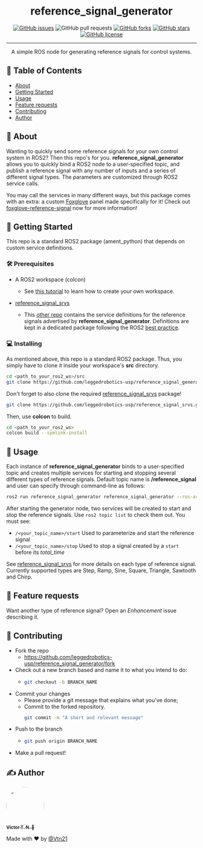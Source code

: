 <!-- <p align="center">
  <a href="" rel="noopener">
 <img width=200px height=200px src="https://i.imgur.com/6wj0hh6.jpg" alt="Project logo"></a>
</p> -->

<h1 align="center">reference_signal_generator</h1>

<div align="center">

  [![GitHub issues](https://img.shields.io/github/issues/leggedrobotics-usp/reference_signal_generator)](https://github.com/leggedrobotics-usp/reference_signal_generator/issues)
  ![GitHub pull requests](https://img.shields.io/github/issues-pr/leggedrobotics-usp/reference_signal_generator)
  [![GitHub forks](https://img.shields.io/github/forks/leggedrobotics-usp/reference_signal_generator)](https://github.com/leggedrobotics-usp/reference_signal_generator/network)
  [![GitHub stars](https://img.shields.io/github/stars/leggedrobotics-usp/reference_signal_generator)](https://github.com/leggedrobotics-usp/reference_signal_generator/stargazers)
  [![GitHub license](https://img.shields.io/github/license/leggedrobotics-usp/reference_signal_generator)](https://github.com/leggedrobotics-usp/reference_signal_generator/blob/main/LICENSE)

</div>

---

<p align="center"> A simple ROS node for generating reference signals for control systems.
    <br>
</p>

## 📝 Table of Contents
- [About](#about)
- [Getting Started](#getting_started)
- [Usage](#usage)
- [Feature requests](#feature_requests)
- [Contributing](#contributing)
- [Author](#author)

## 🧐 About <a name = "about"></a>
Wanting to quickly send some reference signals for your own control system in ROS2? Then this repo's for you. **reference_signal_generator** allows you to quickly bind a ROS2 node to a user-specified topic, and publish a reference signal with any number of inputs and a series of different signal types. The parameters are customized through ROS2 service calls.

You may call the services in many different ways, but this package comes with an extra: a custom [Foxglove](https://foxglove.dev/) panel made specifically for it! Check out [foxglove-reference-signal](https://github.com/leggedrobotics-usp/foxglove-reference-signal) now for more information!

## 🏁 Getting Started <a name = "getting_started"></a>
This repo is a standard ROS2 package (ament_python) that depends on custom service definitions.

### 🛠 Prerequisites

- A ROS2 workspace (colcon)
    - See [this tutorial](https://docs.ros.org/en/rolling/Tutorials/Beginner-Client-Libraries/Creating-A-Workspace/Creating-A-Workspace.html) to learn how to create your own workspace.

- [reference_signal_srvs](https://github.com/leggedrobotics-usp/reference_signal_srvs)
    - This [other repo](https://github.com/leggedrobotics-usp/reference_signal_srvs) contains the service definitions for the reference signals advertised by **reference_signal_generator**. Definitions are kept in a dedicated package following the ROS2 [best practice](https://docs.ros.org/en/rolling/Tutorials/Beginner-Client-Libraries/Single-Package-Define-And-Use-Interface.html).

### 💻 Installing

As mentioned above, this repo is a standard ROS2 package. Thus, you simply have to clone it inside your workspace's **src** directory.

```bash
cd <path_to_your_ros2_ws>/src
git clone https://github.com/leggedrobotics-usp/reference_signal_generator.git
```

Don't forget to also clone the required [reference_signal_srvs](https://github.com/leggedrobotics-usp/reference_signal_srvs) package!

```bash
git clone https://github.com/leggedrobotics-usp/reference_signal_srvs.git
```

Then, use **colcon** to build.

```bash
cd <path_to_your_ros2_ws>
colcon build --symlink-install
```

## 🎈 Usage <a name="usage"></a>

Each instance of **reference_signal_generator** binds to a user-specified topic and creates multiple services for starting and stopping several different types of reference signals. Default topic name is **/reference_signal** and user can specify through command-line as follows:

```bash
ros2 run reference_signal_generator reference_signal_generator --ros-args -p topic_name:=<your_topic_name>
```

After starting the generator node, two services will be created to start and stop the reference signals. Use ``ros2 topic list`` to check them out. You must see:

- ``/<your_topic_name>/start`` Used to parameterize and start the reference signal
- ``/<your_topic_name>/stop`` Used to stop a signal created by a ``start`` before its *total_time*

See [reference_signal_srvs](https://github.com/leggedrobotics-usp/reference_signal_srvs) for more details on each type of reference signal. Currently supported types are Step, Ramp, Sine, Square, Triangle, Sawtooth and Chirp.

## 🔋 Feature requests <a name="feature_requests"></a>

Want another type of reference signal? Open an *Enhancement* issue describing it.

## 🤝 Contributing <a name="contributing"></a>

- Fork the repo
  - <https://github.com/leggedrobotics-usp/reference_signal_generator/fork>
- Check out a new branch based and name it to what you intend to do:
  - ````bash
    git checkout -b BRANCH_NAME
    ````
- Commit your changes
  - Please provide a git message that explains what you've done;
  - Commit to the forked repository.
    ````bash
    git commit -m "A short and relevant message"
    ````
- Push to the branch
  - ````bash
    git push origin BRANCH_NAME
    ````
- Make a pull request!

## ✍️ Author <a name = "author"></a>

<a href="https://github.com/Vtn21">
 <img style="border-radius: 50%;" src="https://avatars.githubusercontent.com/u/13922299?s=460&u=2e2554bb02cc92028e5cba651b04459afd3c84fd&v=4" width="100px;" alt=""/>
 <br />
 <sub><b>Victor T. N. 🤖</b></sub></a>

Made with ❤️ by [@Vtn21](https://github.com/Vtn21)

<!-- [![Gmail Badge](https://img.shields.io/badge/-victor.noppeney@usp.br-c14438?style=flat-square&logo=Gmail&logoColor=white&link=mailto:victor.noppeney@usp.br)](mailto:victor.noppeney@usp.br) -->

<!-- -  - Idea & Initial work -->

<!-- See also the list of [contributors](https://github.com/kylelobo/The-Documentation-Compendium/contributors) who participated in this project. -->
